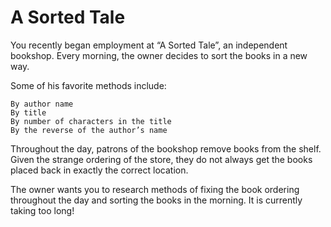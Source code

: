 # A Sorted Tale

You recently began employment at “A Sorted Tale”, an independent bookshop. Every morning, the owner decides to sort the books in a new way.

Some of his favorite methods include:

    By author name
    By title
    By number of characters in the title
    By the reverse of the author’s name

Throughout the day, patrons of the bookshop remove books from the shelf. Given the strange ordering of the store, they do not always get the books placed back in exactly the correct location.

The owner wants you to research methods of fixing the book ordering throughout the day and sorting the books in the morning. It is currently taking too long!
